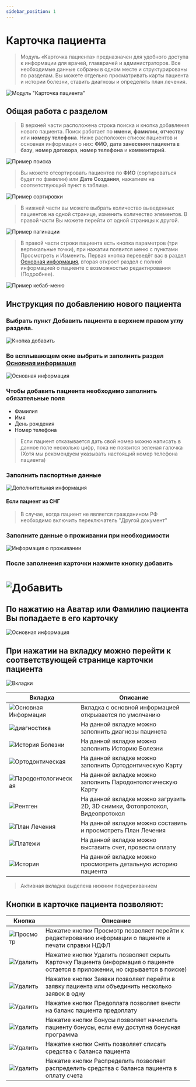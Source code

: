 ```yaml
---
sidebar_position: 1
---
```

# Карточка пациента

> Модуль «Карточка пациента» предназначен для удобного доступа к информации для врачей,
> главврачей и администраторов. Все необходимые данные собраны в одном месте и 
> структурированы по разделам. Вы можете отдельно просматривать карты пациента 
> и истории болезни, ставить диагнозы и определять план лечения. 

![Модуль "Карточка пациента"](assets/card-patient/card-patient-module.png)

## Общая работа с разделом

>В верхней части расположена строка поиска и кнопка добавления нового пациента. Поиск работает по **имени**, **фамилии**, **отчеству** или **номеру телефона**.
>Ниже расположен список пациентов и основная информация о них: **ФИО**, **дата занесения пациента в базу**, **номер договора**, **номер телефона** и **комментарий**.

![Пример поиска](assets/card-patient/search-patient.png)

>Вы можете отсортировать пациентов по **ФИО** (сортироваться будет по фамилии) или **Дате Создания**, нажатием на соответствующий пункт в таблице.

![Пример сортировки](assets/card-patient/sort-patient.png)

>В нижней части вы можете выбрать количество выведенных пациентов на одной странице, изменить количество элементов. В правой части Вы можете перейти от одной страницы к другой.

![Пример пагинации](assets/card-patient/pagination.png)

>В правой части строки пациента есть кнопка параметров (три вертикальные точки), при нажатии появится меню с пунктами Просмотреть и Изменить. Первая кнопка переведёт вас в раздел [Основная информация](./cardPatientView.md), вторая откроет раздел с полной информацией о пациенте с возможностью редактирования (Подробнее).

![Пример кебаб-меню](./assets/card-patient/kebab-patient.png)

## Инструкция по добавлению нового пациента

### Выбрать пункт Добавить пациента в верхнем правом углу раздела.

![Кнопка добавить](./assets/card-patient/add-patient.png)

### Во всплывающем окне выбрать и заполнить раздел [Основная информация](./cardPatientView.md)

![Основная информация](./assets/card-patient/main_info-parient.png)

### Чтобы добавить пациента необходимо заполнить обязательные поля

* Фамилия
* Имя
* День рождения
* Номер телефона

> Если пациент отказывается дать свой номер можно написать в данное поле несколько цифр, пока не появится зеленая галочка (Хотя мы рекомендуем указывать настоящий номер телефона пациента)

### Заполнить паспортные данные

![Дополнительная информация](./assets/card-patient/oter_info-patient.png)

#### Если пациент из СНГ

> В случае, когда пациент не является гражданином РФ необходимо включить переключатель "Другой документ"

### Заполните данные о проживании при необходимости

![Информация о проживании](./assets/card-patient/info-patient.png)

### После заполнения карточки нажмите кнопку добавить

![Добавить](./assets/card-patient/add_btn-patient.png)
=======
## По нажатию на Аватар или Фамилию пациента Вы попадаете в его карточку

![Основная информация](./assets/card-patient-view/card-patient.png)

## При нажатии на вкладку можно перейти к соответствующей странице карточки пациента

![Вкладки](./assets/card-patient-view/tabs.png)

| Вкладка                                                               | Описание                                                                     |
|-----------------------------------------------------------------------|------------------------------------------------------------------------------|
| ![Основная Информация](./assets/card-patient-view/tabs/main-info.png) | Вкладка с основной информацией открывается по умолчанию                      |
| ![диагностика](./assets/card-patient-view/tabs/diagnoses.png)         | На данной вкладке можно заполнить диагнозы пацинета                          |
| ![История Болезни](./assets/card-patient-view/tabs/history-d.png)     | На данной вкладке можно заполнить Историю Болезни                            |
| ![Ортодонтическая](./assets/card-patient-view/tabs/ortho.png)         | На данной вкладке можно заполнить Ортодонтическую Карту                      |
| ![Пародонтологическая](./assets/card-patient-view/tabs/paro.png)      | На данной вкладке можно заполнить Пародонтологическую Карту                  |
| ![Рентген](./assets/card-patient-view/tabs/x-ray.png)                 | На данной вкладке можно загрузить 2D, 3D снимки, Фотопротокол, Видеопротокол |
| ![План Лечения](./assets/card-patient-view/tabs/plan.png)             | На данной вкладке можно составить и просмотреть План Лечения                 |
| ![Платежи](./assets/card-patient-view/tabs/paym.png)                  | На данной вкладке можно выставить счет, провести оплату                      |
| ![История](./assets/card-patient-view/tabs/history.png)               | На данной вкладке можно просмотреть детальную историю пациента               |

> Активная вкладка выделена нижним подчеркиванием

## Кнопки в карточке пациента позволяют:

| Кнопка                                                          | Описание                                                                                                                        |
|-----------------------------------------------------------------|---------------------------------------------------------------------------------------------------------------------------------|
| ![Просмотр](./assets/card-patient-view/buttons/view-btn.png)    | Нажатие кнопки Просмотр позволяет перейти к редактированию информации о пациенте и печати справки НДФЛ                          |
| ![Удалить](./assets/card-patient-view/buttons/del-btn.png)      | Нажатие кнопки Удалить позволяет скрыть Карточку Пациента (информация о пациенте остается в приложении, но скрывается в поиске) |
| ![Удалить](./assets/card-patient-view/buttons/request-btn.png)  | Нажатие кнопки Заявки позволяет перейти в заявку пациента или объединить несколько заявок в одну                                |
| ![Удалить](./assets/card-patient-view/buttons/prepaym-btn.png)  | Нажатие кнопки Предоплата позволяет внести на баланс пациента предоплату                                                        |
| ![Удалить](./assets/card-patient-view/buttons/bonus-btn.png)    | Нажатие кнопки Бонусы позволяет начислить пациенту бонусы, если ему доступна бонусная программа                                 |
| ![Удалить](./assets/card-patient-view/buttons/take_off-btn.png) | Нажатие кнопки Снять позволяет списать средства с баланса пациента                                                              |
| ![Удалить](./assets/card-patient-view/buttons/distrib-btn.png)  | Нажатие кнопки Распределить позволяет распределить средства с баланса пациента в оплату счета                                   |
